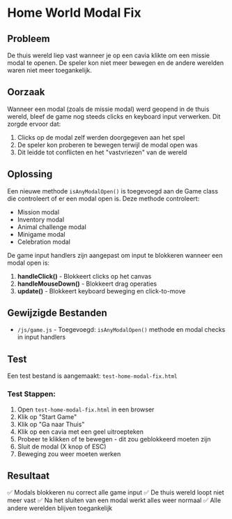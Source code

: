 # Home World Modal Fix

## Probleem
De thuis wereld liep vast wanneer je op een cavia klikte om een missie modal te openen. De speler kon niet meer bewegen en de andere werelden waren niet meer toegankelijk.

## Oorzaak
Wanneer een modal (zoals de missie modal) werd geopend in de thuis wereld, bleef de game nog steeds clicks en keyboard input verwerken. Dit zorgde ervoor dat:
1. Clicks op de modal zelf werden doorgegeven aan het spel
2. De speler kon proberen te bewegen terwijl de modal open was
3. Dit leidde tot conflicten en het "vastvriezen" van de wereld

## Oplossing
Een nieuwe methode `isAnyModalOpen()` is toegevoegd aan de Game class die controleert of er een modal open is. Deze methode controleert:
- Mission modal
- Inventory modal  
- Animal challenge modal
- Minigame modal
- Celebration modal

De game input handlers zijn aangepast om input te blokkeren wanneer een modal open is:
1. **handleClick()** - Blokkeert clicks op het canvas
2. **handleMouseDown()** - Blokkeert drag operaties
3. **update()** - Blokkeert keyboard beweging en click-to-move

## Gewijzigde Bestanden
- `/js/game.js` - Toegevoegd: `isAnyModalOpen()` methode en modal checks in input handlers

## Test
Een test bestand is aangemaakt: `test-home-modal-fix.html`

### Test Stappen:
1. Open `test-home-modal-fix.html` in een browser
2. Klik op "Start Game"
3. Klik op "Ga naar Thuis"
4. Klik op een cavia met een geel uitroepteken
5. Probeer te klikken of te bewegen - dit zou geblokkeerd moeten zijn
6. Sluit de modal (X knop of ESC)
7. Beweging zou weer moeten werken

## Resultaat
✅ Modals blokkeren nu correct alle game input
✅ De thuis wereld loopt niet meer vast
✅ Na het sluiten van een modal werkt alles weer normaal
✅ Alle andere werelden blijven toegankelijk